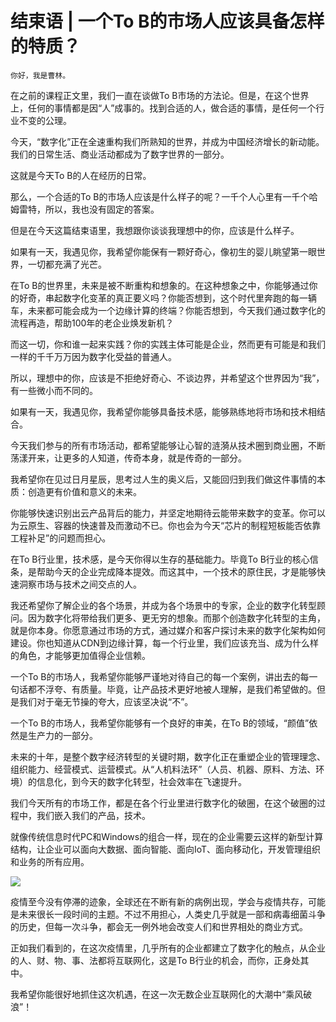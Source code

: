 # 结束语 | 一个To B的市场人应该具备怎样的特质？

    你好，我是曹林。

在之前的课程正文里，我们一直在谈做To B市场的方法论。但是，在这个世界上，任何的事情都是因“人”成事的。找到合适的人，做合适的事情，是任何一个行业不变的公理。

今天，“数字化”正在全速重构我们所熟知的世界，并成为中国经济增长的新动能。我们的日常生活、商业活动都成为了数字世界的一部分。

这就是今天To B的人在经历的日常。

那么，一个合适的To B的市场人应该是什么样子的呢？一千个人心里有一千个哈姆雷特，所以，我也没有固定的答案。

但是在今天这篇结束语里，我想跟你谈谈我理想中的你，应该是什么样子。

如果有一天，我遇见你，我希望你能保有一颗好奇心，像初生的婴儿眺望第一眼世界，一切都充满了光芒。

在To B的世界里，未来是被不断重构和想象的。在这种想象之中，你能够通过你的好奇，串起数字化变革的真正要义吗？你能否想到，这个时代里奔跑的每一辆车，未来都可能会成为一个边缘计算的终端？你能否想到，今天我们通过数字化的流程再造，帮助100年的老企业焕发新机？

而这一切，你和谁一起来实践？你的实践主体可能是企业，然而更有可能是和我们一样的千千万万因为数字化受益的普通人。

所以，理想中的你，应该是不拒绝好奇心、不谈边界，并希望这个世界因为“我”，有一些微小而不同的。

如果有一天，我遇见你，我希望你能够具备技术感，能够熟练地将市场和技术相结合。

今天我们参与的所有市场活动，都希望能够让心智的涟漪从技术圈到商业圈，不断荡漾开来，让更多的人知道，传奇本身，就是传奇的一部分。

我希望你在见过日月星辰，思考过人生的奥义后，又能回归到我们做这件事情的本质：创造更有价值和意义的未来。

你能够快速识别出云产品背后的能力，并坚定地期待云能带来数字的变革。你可以为云原生、容器的快速普及而激动不已。你也会为今天“芯片的制程短板能否依靠工程补足”的问题而担心。

在To B行业里，技术感，是今天你得以生存的基础能力。毕竟To B行业的核心信条，是帮助今天的企业完成降本提效。而这其中，一个技术的原住民，才是能够快速洞察市场与技术之间交点的人。

我还希望你了解企业的各个场景，并成为各个场景中的专家，企业的数字化转型顾问。因为数字化将带给我们更多、更无穷的想象。而那个创造数字化转型的主角，就是你本身。你愿意通过市场的方式，通过媒介和客户探讨未来的数字化架构如何建设。你也知道从CDN到边缘计算，每一个行业里，我们应该充当、成为什么样的角色，才能够更加值得企业信赖。

一个To B的市场人，我希望你能够严谨地对待自己的每一个案例，讲出去的每一句话都不浮夸、有质量。毕竟，让产品技术更好地被人理解，是我们希望做的。但是我们对于毫无节操的夸大，应该坚决说“不”。

一个To B的市场人，我希望你能够有一个良好的审美，在To B的领域，“颜值”依然是生产力的一部分。

未来的十年，是整个数字经济转型的关键时期，数字化正在重塑企业的管理理念、组织能力、经营模式、运营模式。从“人机料法环”（人员、机器、原料、方法、环境）的信息化，到今天的数字化转型，社会效率在飞速提升。

我们今天所有的市场工作，都是在各个行业里进行数字化的破圈，在这个破圈的过程中，我们嵌入我们的产品，技术。

就像传统信息时代PC和Windows的组合一样，现在的企业需要云这样的新型计算结构，让企业可以面向大数据、面向智能、面向IoT、面向移动化，开发管理组织和业务的所有应用。

[![](https://static001.geekbang.org/resource/image/c6/88/c692c5c3d55d21e45e8187a6fee2e588.jpg)](https://jinshuju.net/f/dtPSMz)

疫情至今没有停滞的迹象，全球还在不断有新的病例出现，学会与疫情共存，可能是未来很长一段时间的主题。不过不用担心，人类史几乎就是一部和病毒细菌斗争的历史，但每一次斗争，都会无一例外地会改变人们和世界相处的商业方式。

正如我们看到的，在这次疫情里，几乎所有的企业都建立了数字化的触点，从企业的人、财、物、事、法都将互联网化，这是To B行业的机会，而你，正身处其中。

我希望你能很好地抓住这次机遇，在这一次无数企业互联网化的大潮中“乘风破浪”！
    